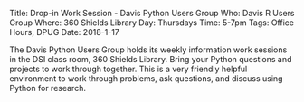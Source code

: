 Title: Drop-in Work Session - Davis Python Users Group
Who: Davis R Users Group
Where: 360 Shields Library
Day: Thursdays
Time: 5-7pm
Tags: Office Hours, DPUG
Date: 2018-1-17

The Davis Python Users Group holds its weekly
information work sessions in the DSI class room, 360 Shields Library. Bring
your Python questions and projects to work through together. This is a very friendly
helpful environment to work through problems, ask questions, and discuss using Python for research.
